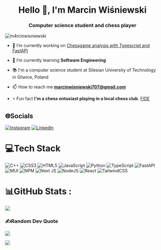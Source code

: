 <h1 align="center">Hello 👋, I'm Marcin Wiśniewski</h1>
<h3 align="center">Computer science student and chess player</h3>

<p align="left"> <img src="https://komarev.com/ghpvc/?username=m4rcinwisniewski&label=Profile%20views&color=0e75b6&style=flat" alt="m4rcinwisniewski" /> </p>

- 🔭 I’m currently working on [Chessgame analysis with Typescript and FastAPI](https://github.com/M4rcinWisniewski/chessgame-review.git)

- 🌱 I’m currently learning **Software Engineering**

- 📚 I'm a computer science student at Silesian University of Technology in Gliwice, Poland

- 📫 How to reach me **marcinwisniewski707@gmail.com**

- ⚡ Fun fact **I'm a chess entusiast playing in a local chess club**. [FIDE](https://ratings.fide.com/profile/41828259)


## 🌐Socials
[![Instagram](https://img.shields.io/badge/Instagram-%23E4405F.svg?logo=Instagram&logoColor=white)](https://instagram.com/https://www.instagram.com/__wisniewskyy/) [![LinkedIn](https://img.shields.io/badge/LinkedIn-%230077B5.svg?logo=linkedin&logoColor=white)](https://linkedin.com/in/https://www.linkedin.com/in/marcin-wi%C5%9Bniewski12/) 

# 💻Tech Stack
![C++](https://img.shields.io/badge/c++-%2300599C.svg?style=for-the-badge&logo=c%2B%2B&logoColor=white) ![CSS3](https://img.shields.io/badge/css3-%231572B6.svg?style=for-the-badge&logo=css3&logoColor=white) ![HTML5](https://img.shields.io/badge/html5-%23E34F26.svg?style=for-the-badge&logo=html5&logoColor=white) ![JavaScript](https://img.shields.io/badge/javascript-%23323330.svg?style=for-the-badge&logo=javascript&logoColor=%23F7DF1E) ![Python](https://img.shields.io/badge/python-3670A0?style=for-the-badge&logo=python&logoColor=ffdd54) ![TypeScript](https://img.shields.io/badge/typescript-%23007ACC.svg?style=for-the-badge&logo=typescript&logoColor=white) ![FastAPI](https://img.shields.io/badge/FastAPI-005571?style=for-the-badge&logo=fastapi) ![MUI](https://img.shields.io/badge/MUI-%230081CB.svg?style=for-the-badge&logo=material-ui&logoColor=white) ![NPM](https://img.shields.io/badge/NPM-%23000000.svg?style=for-the-badge&logo=npm&logoColor=white) ![Next JS](https://img.shields.io/badge/Next-black?style=for-the-badge&logo=next.js&logoColor=white) ![NodeJS](https://img.shields.io/badge/node.js-6DA55F?style=for-the-badge&logo=node.js&logoColor=white) ![React](https://img.shields.io/badge/react-%2320232a.svg?style=for-the-badge&logo=react&logoColor=%2361DAFB) ![TailwindCSS](https://img.shields.io/badge/tailwindcss-%2338B2AC.svg?style=for-the-badge&logo=tailwind-css&logoColor=white)
# 📊GitHub Stats :
![](https://github-readme-stats.vercel.app/api/top-langs/?username=M4rcinWisniewski&theme=radical&hide_border=false&include_all_commits=false&count_private=false&layout=compact)


### ✍️Random Dev Quote
![](https://quotes-github-readme.vercel.app/api?type=horizontal&theme=radical)


[![](https://visitcount.itsvg.in/api?id=M4rcinWisniewski&icon=0&color=0)](https://visitcount.itsvg.in)
